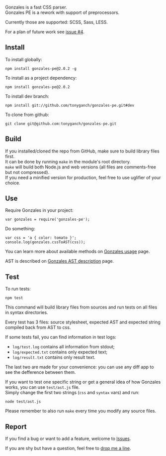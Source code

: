 Gonzales is a fast CSS parser.    
Gonzales PE is a rework with support of preprocessors.    

Currently those are supported: SCSS, Sass, LESS.

For a plan of future work see [issue #4](https://github.com/tonyganch/gonzales-pe/issues/4).

## Install

To install globally:

    npm install gonzales-pe@2.0.2 -g

To install as a project dependency:

    npm install gonzales-pe@2.0.2

To install dev branch:

    npm install git://github.com/tonyganch/gonzales-pe.git#dev

To clone from github:

    git clone git@github.com:tonyganch/gonzales-pe.git

## Build

If you installed/cloned the repo from GitHub, make sure to build library files
first.    
It can be done by running `make` in the module's root directory.    
`make` will build both Node.js and web versions (all files are comments-free
but not compressed).    
If you need a minified version for production, feel free to use uglifier of
your choice.

## Use

Require Gonzales in your project:

    var gonzales = require('gonzales-pe');

Do something:

    var css = 'a { color: tomato }';
    console.log(gonzales.cssToAST(css));

You can learn more about available methods on [Gonzales usage](doc/Gonzales-Usage.md) page.

AST is described on [Gonzales AST description](doc/AST-Description.md) page.

## Test

To run tests:

    npm test

This command will build library files from sources and run tests on all files
in syntax directories.

Every test has 3 files: source stylesheet, expected AST and expected string
compiled back from AST to css.

If some tests fail, you can find information in test logs:

- `log/test.log` contains all information from stdout;
- `log/expected.txt` contains only expected text;
- `log/result.txt` contains only result text.

The last two are made for your convenience: you can use any diff app to see
the defference between them.

If you want to test one specific string or get a general idea of how Gonzales
works, you can use `test/ast.js` file.    
Simply change the first two strings (`css` and `syntax` vars) and run:

    node test/ast.js

Please remember to also run `make` every time you modify any source files.

## Report

If you find a bug or want to add a feature, welcome to [Issues](https://github.com/tonyganch/gonzales-pe/issues).

If you are shy but have a question, feel free to [drop me a
line](mailto:tonyganch+gonzales@gmail.com).
